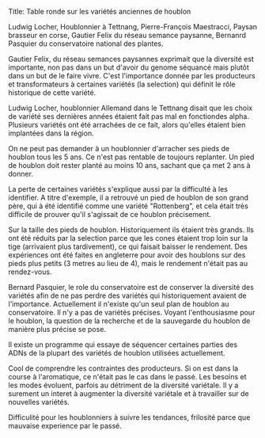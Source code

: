 Title: Table ronde sur les variétés anciennes de houblon

Ludwig Locher, Houblonnier à Tettnang, Pierre-François Maestracci, Paysan brasseur en corse, Gautier Felix du réseau semance paysanne, Bernanrd Pasquier du conservatoire national des plantes.

Gautier Felix, du réseau semances paysannes exprimait que la diversité est importante, non pas dans un but d'avoir du genome séquancé mais plutôt dans un but de le faire vivre. C'est l'importance donnée par les producteurs et transformateurs à certaines variétés (la selection) qui définit le rôle historique de cette variété.

Ludwig Locher, houblonnier Allemand dans le Tettnang disait que les choix de variété ses dernières années étaient fait pas mal en fonctiondes alpha. Plusieurs variétés ont été arrachées de ce fait, alors qu'elles étaient bien implantées dans la région.

On ne peut pas demander à un houblonnier d'arracher ses pieds de houblon tous les 5 ans. Ce n'est pas rentable de toujours replanter. Un pied de houblon doit rester planté au moins 10 ans, sachant que ça met 2 ans à donner.

La perte de certaines variétés s'explique aussi par la difficulté à les identifier. A titre d'exemple, il a retrouvé un pied de houblon de son grand père, qui à été identifié comme une variété "Rottenberg", et cela était très difficile de prouver qu'il s'agissait de ce houblon précisement.

Sur la taille des pieds de houblon. Historiquement ils étaient très grands. Ils ont été réduits par la selection parce que les cones étaient trop loin sur la tige (arrivaient plus tardivement), ce qui faisait baisser le rendement. Des expériences ont été faites en angleterre pour avoir des houblons sur des pieds plus petits (3 metres au lieu de 4), mais le rendement n'était pas au rendez-vous.

Bernard Pasquier, le role du conservatoire est de conserver la diversité des variétés afin de ne pas perdre des variétés qui historiquement avaient de l'importance. Actuellement il n'existe qu'un seul plan de houblon au conservatoire. Il n'y a pas de variétés précises. Voyant l'enthousiasme pour le houblon, la question de la recherche et de la sauvegarde du houblon de manière plus précise se pose.

Il existe un programme qui essaye de séquencer certaines parties des ADNs de la plupart des variétés de houblon utilisées actuellement.

Cool de comprendre les contraintes des producteurs. Si on est dans la course à l'aromatique, ce n'était pas le cas dans le passé. Les besoins et les modes évoluent, parfois au détriment de la diversité variétale. Il y a surement un interet à augmenter la diversité variétale et à travailler sur de nouvelles variétés.

Difficulité pour les houblonniers à suivre les tendances, frilosité parce que mauvaise experience par le passé.
